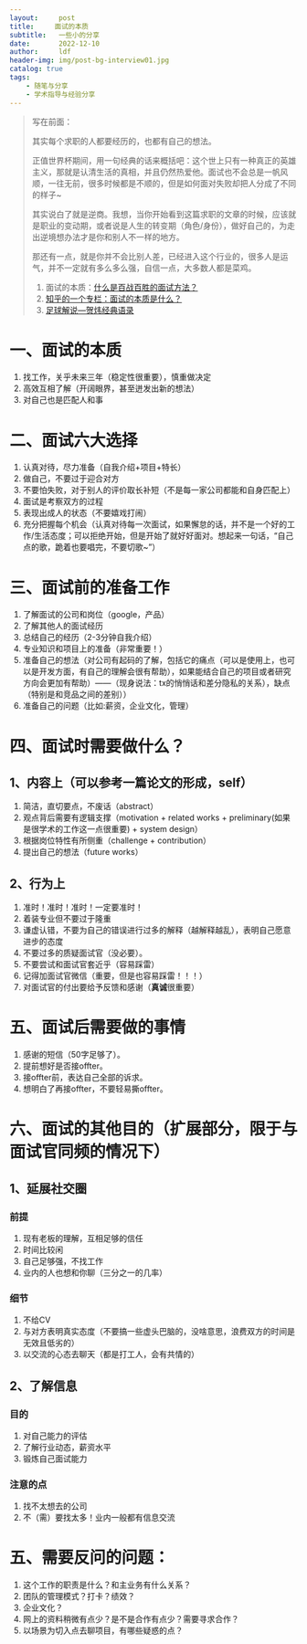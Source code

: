 ```yaml
---
layout:     post
title:     面试的本质
subtitle:   一些小的分享
date:       2022-12-10
author:     ldf
header-img: img/post-bg-interview01.jpg
catalog: true
tags:
    - 随笔与分享
    - 学术指导与经验分享
---
```


> 写在前面：
>
> 其实每个求职的人都要经历的，也都有自己的想法。
>
> 正值世界杯期间，用一句经典的话来概括吧：这个世上只有一种真正的英雄主义，那就是认清生活的真相，并且仍然热爱他。面试也不会总是一帆风顺，一往无前，很多时候都是不顺的，但是如何面对失败却把人分成了不同的样子~
>
> 其实说白了就是逆商。我想，当你开始看到这篇求职的文章的时候，应该就是职业的变动期，或者说是人生的转变期（角色/身份），做好自己的，为走出逆境想办法才是你和别人不一样的地方。
>
> 那还有一点，就是你并不会比别人差，已经进入这个行业的，很多人是运气，并不一定就有多么多么强，自信一点，大多数人都是菜鸡。
>
> 1. 面试的本质：[什么是百战百胜的面试方法？](https://cn.linkedin.com/pulse/%E9%9D%A2%E8%AF%95%E7%9A%84%E6%9C%AC%E8%B4%A8%E4%BB%80%E4%B9%88%E6%98%AF%E7%99%BE%E6%88%98%E7%99%BE%E8%83%9C%E7%9A%84%E9%9D%A2%E8%AF%95%E6%96%B9%E6%B3%95-jiening-lu)
> 1. [知乎的一个专栏：面试的本质是什么？](https://www.zhihu.com/question/44862656)
> 1. [足球解说—贺炜经典语录](https://zhuanlan.zhihu.com/p/352721697)
# 一、面试的本质

1. 找工作，关乎未来三年（稳定性很重要），慎重做决定
2. 高效互相了解（开阔眼界，甚至迸发出新的想法）
3. 对自己也是匹配人和事

# 二、面试六大选择

1. 认真对待，尽力准备（自我介绍+项目+特长）
2. 做自己，不要过于迎合对方
3. 不要怕失败，对于别人的评价取长补短（不是每一家公司都能和自身匹配上）
4. 面试是考察双方的过程
5. 表现出成人的状态（不要嬉戏打闹）
6. 充分把握每个机会（认真对待每一次面试，如果懈怠的话，并不是一个好的工作/生活态度；可以拒绝开始，但是开始了就好好面对。想起来一句话，“自己点的歌，跪着也要唱完，不要切歌~”）

# 三、面试前的准备工作

1. 了解面试的公司和岗位（google，产品）
2. 了解其他人的面试经历
3. 总结自己的经历（2-3分钟自我介绍）
4. 专业知识和项目上的准备（非常重要！）
5. 准备自己的想法（对公司有起码的了解，包括它的痛点（可以是使用上，也可以是开发方面，有自己的理解会很有帮助），如果能结合自己的项目或者研究方向会更加有帮助）——（现身说法：tx的悄悄话和差分隐私的关系），缺点（特别是和竞品之间的差别））
6. 准备自己的问题（比如:薪资，企业文化，管理）

# 四、面试时需要做什么？

## 1、内容上（可以参考一篇论文的形成，self）
1. 简洁，直切要点，不废话（abstract）
2. 观点背后需要有逻辑支撑（motivation + related works + preliminary(如果是很学术的工作这一点很重要) + system design）
3. 根据岗位特性有所侧重（challenge + contribution）
4. 提出自己的想法（future works）

## 2、行为上
1. 准时！准时！准时！一定要准时！
2. 着装专业但不要过于隆重
3. 谦虚认错，不要为自己的错误进行过多的解释（越解释越乱），表明自己愿意进步的态度
4. 不要过多的质疑面试官（没必要）。
5. 不要尝试和面试官套近乎（容易踩雷）
6. 记得加面试官微信（重要，但是也容易踩雷！！！）
7. 对面试官的付出要给予反馈和感谢（**真诚**很重要）
# 五、面试后需要做的事情
1. 感谢的短信（50字足够了）。
2. 提前想好是否接offter。
3. 接offter前，表达自己全部的诉求。
4. 想明白了再接offter，不要轻易撕offter。
# 六、面试的其他目的（扩展部分，限于与面试官同频的情况下）
## 1、延展社交圈

### 前提

1. 现有老板的理解，互相足够的信任
2. 时间比较闲
3. 自己足够强，不找工作
4. 业内的人也想和你聊（三分之一的几率）
### 细节
1. 不给CV
2. 与对方表明真实态度（不要搞一些虚头巴脑的，没啥意思，浪费双方的时间是无效且低劣的）
3. 以交流的心态去聊天（都是打工人，会有共情的）

## 2、了解信息
### 目的
1. 对自己能力的评估
2. 了解行业动态，薪资水平
3. 锻炼自己面试能力
### 注意的点
1. 找不太想去的公司
2. 不（需）要找太多！业内一般都有信息交流

# 五、需要反问的问题：

1. 这个工作的职责是什么？和主业务有什么关系？
2. 团队的管理模式？打卡？绩效？
3. 企业文化？
4. 网上的资料稍微有点少？是不是合作有点少？需要寻求合作？
5. 以场景为切入点去聊项目，有哪些疑惑的点？
